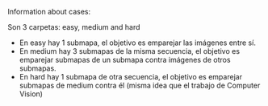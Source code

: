Information about cases:

Son 3 carpetas: easy, medium and hard

- En easy hay 1 submapa, el objetivo es emparejar las imágenes entre sí. 
- En medium hay 3 submapas de la misma secuencia, el objetivo es emparejar submapas de un submapa contra imágenes de otros submapas. 
- En hard hay 1 submapa de otra secuencia, el objetivo es emparejar submapas de medium contra él (misma idea que el trabajo de Computer Vision)